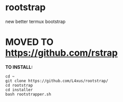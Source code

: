 # rootstrap
new better termux bootstrap

# MOVED TO https://github.com/rstrap

**TO INSTALL:**

```
cd ~
git clone https://github.com/L4xus/rootstrap/
cd rootstrap
cd installer
bash rootstrapper.sh
```
